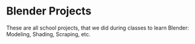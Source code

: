 # Blender Projects
These are all school projects, that we did during classes to learn Blender: Modeling, Shading, Scraping, etc.
